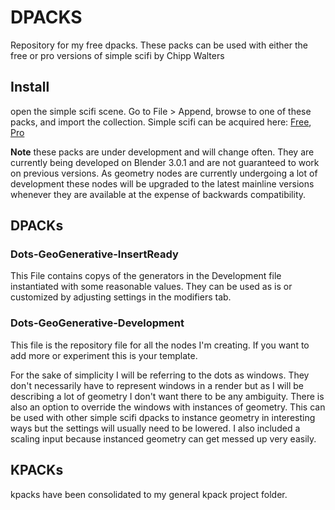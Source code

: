 # DPACKS
Repository for my free dpacks. These packs can be used with either the free or pro versions of simple scifi by Chipp Walters

## Install
open the simple scifi scene.  Go to File > Append, browse to one of these packs, and import the collection.
Simple scifi can be acquired here: [Free](https://chippwalters.gumroad.com/l/simplescififree), [Pro](https://chippwalters.gumroad.com/l/simplescifi)

**Note** these packs are under development and will change often. They are currently being developed on Blender 3.0.1 and are not guaranteed to work on previous versions. As geometry nodes are currently undergoing a lot of development these nodes will be upgraded to the latest mainline versions whenever they are available at the expense of backwards compatibility.


## DPACKs
### Dots-GeoGenerative-InsertReady
This File contains copys of the generators in the Development file instantiated with some reasonable values. They can be used as is or customized by adjusting settings in the modifiers tab.

### Dots-GeoGenerative-Development
This file is the repository file for all the nodes I'm creating. If you want to add more or experiment this is your template.

For the sake of simplicity I will be referring to the dots as windows. They don't necessarily have to represent windows in a render but as I will be describing a lot of geometry I don't want there to be any ambiguity. There is also an option to override the windows with instances of geometry. This can be used with other simple scifi dpacks to instance geometry in interesting ways but the settings will usually need to be lowered. I also included a scaling input because instanced geometry can get messed up very easily.


## KPACKs
kpacks have been consolidated to my general kpack project folder.
